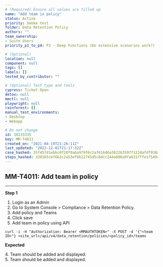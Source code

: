 ```yaml
---
# (Required) Ensure all values are filled up
name: "Add team in policy"
status: Active
priority: Smoke test
folder: Data Retention Policy
authors: ""
team_ownership:
- Suite Users
priority_p1_to_p4: P3 - Deep Functions (Do extensive scenarios work?)

# (Optional)
location: null
component: null
tags: []
labels: []
tested_by_contributor: ""

# (Optional) Test type and tools
cypress: Ticket Open
detox: null
mmctl: null
playwright: null
rainforest: []
manual_test_environments:
- Desktop
- Webapp

# Do not change
id: 10233335
key: MM-T4011
created_on: "2021-04-19T21:26:11Z"
last_updated: "2022-12-01T21:17:32Z"
case_hashed: 35f457d1ebbc0f28f0a6a979f6c2af61646a362263597f1124afdf938a8469dc5924432c180d4891011d0d5754b3fc73
steps_hashed: 320185cbf6b2c2a53ef6b12745d5c8dcc244a806a9fa631fffe1f5494330fd632eb2ebf9ab5c2ae1e705636fd459a521
---
```


<!-- (Auto-generated) Based on frontmatter's "key" and "name" -->

## MM-T4011: Add team in policy

---

**Step 1**

1. Login as an Admin
2. Go to System Console > Compliance > Data Retention Policy.
3. Add policy and Teams
4. Click save
5. Add team in policy using API

```
curl -i -H "Authorization: Bearer <MMAUTHTOKEN>" -X POST -d '{"<team ID>"} <site_url>/api/v4/data_retention/policies/<policy_id>/teams
```

**Expected**

4\. Team should be added and displayed.\
5\. Team should be added and displayed.
